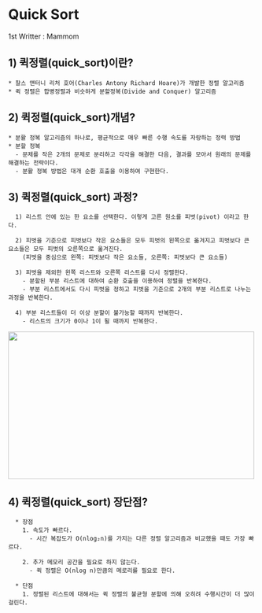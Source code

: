 # Quick Sort
1st Writter : Mammom

## 1) 퀵정렬(quick_sort)이란?
~~~
* 찰스 앤터니 리처 호어(Charles Antony Richard Hoare)가 개발한 정렬 알고리즘
* 퀵 정렬은 합병정렬과 비슷하게 분할정복(Divide and Conquer) 알고리즘
~~~
## 2) 퀵정렬(quick_sort)개념?
~~~
* 분활 정복 알고리즘의 하나로, 평균적으로 매우 빠른 수행 속도를 자랑하는 정력 방법
* 분할 정복
  - 문제를 작은 2개의 문제로 분리하고 각각을 해결한 다음, 결과를 모아서 원래의 문제를 해결하는 전략이다.
  - 분활 정복 방법은 대개 순환 호출을 이용하여 구현한다.
~~~

## 3) 퀵정렬(quick_sort) 과정?
~~~
  1) 리스트 안에 있는 한 요소를 선택한다. 이렇게 고른 원소를 피벗(pivot) 이라고 한다.
  
  2) 피벗을 기준으로 피벗보다 작은 요소들은 모두 피벗의 왼쪽으로 옮겨지고 피벗보다 큰 요소들은 모두 피벗의 오른쪽으로 옮겨진다. 
    (피벗을 중심으로 왼쪽: 피벗보다 작은 요소들, 오른쪽: 피벗보다 큰 요소들)
    
  3) 피벗을 제외한 왼쪽 리스트와 오른쪽 리스트를 다시 정렬한다.
    - 분할된 부분 리스트에 대하여 순환 호출을 이용하여 정렬을 반복한다.
    - 부분 리스트에서도 다시 피벗을 정하고 피벗을 기준으로 2개의 부분 리스트로 나누는과정을 반복한다.
    
  4) 부분 리스트들이 더 이상 분할이 불가능할 때까지 반복한다.
    - 리스트의 크기가 0이나 1이 될 때까지 반복한다. 
~~~
<img src= "https://user-images.githubusercontent.com/89181586/147576062-5d39cf08-bc59-4516-882f-8d019e985bb9.PNG" width="500" height="300"/>

## 4) 퀵정렬(quick_sort) 장단점?
~~~
  * 장점
    1. 속도가 빠르다.
      - 시간 복잡도가 O(nlog₂n)를 가지는 다른 정렬 알고리즘과 비교했을 때도 가장 빠르다.
      
    2. 추가 메모리 공간을 필요로 하지 않는다.
      - 퀵 정렬은 O(nlog n)만큼의 메로리를 필요로 한다.
  
  * 단점
    1. 정렬된 리스트에 대해서는 퀵 정렬의 불균형 분할에 의해 오히려 수행시간이 더 많이 걸린다.
~~~

